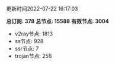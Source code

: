 更新时间2022-07-22 16:17:03

**总订阅: 378**
**总节点: 15588**
**有效节点: 3004**
- v2ray节点: 1813
- ss节点: 928
- ssr节点: 7
- trojan节点: 256
